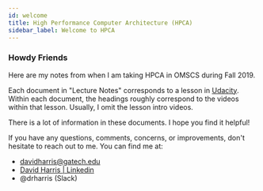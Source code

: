```yaml
---
id: welcome
title: High Performance Computer Architecture (HPCA)
sidebar_label: Welcome to HPCA
---
```


### Howdy Friends

Here are my notes from when I am taking HPCA in OMSCS during Fall 2019.

Each document in "Lecture Notes" corresponds to a lesson in [Udacity](https://classroom.udacity.com/courses/ud007). Within each document, the headings roughly correspond to the videos within that lesson. Usually, I omit the lesson intro videos.

There is a lot of information in these documents. I hope you find it helpful!

If you have any questions, comments, concerns, or improvements, don't hesitate to reach out to me. You can find me at:

* [davidharris@gatech.edu](mailto:davidharris@gatech.edu)
* [David Harris \| Linkedin](https://www.linkedin.com/in/davidrossharris/)
* @drharris \(Slack\)
